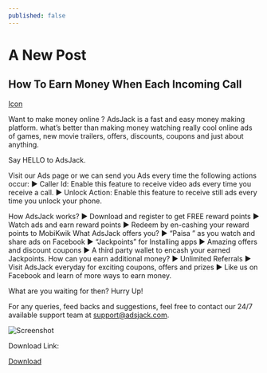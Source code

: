 ```yaml
---
published: false
---
```

# A New Post

## How To Earn Money When Each Incoming Call
[Icon]({{site.baseurl}}/https://lh3.googleusercontent.com/ZwGXo0x-x0ULLjtbXiWLo_b2Mo23y0eCcsoLKAU-LTg3lsg0D3M68VVhxGVBOJO7ng=w300-rw)

Want to make money online ? AdsJack is a fast and easy money making platform. what’s better than making money watching really cool online ads of games, new movie trailers, offers, discounts, coupons and just about anything.

Say HELLO to AdsJack.

Visit our Ads page or we can send you Ads every time the following actions occur:
▶ Caller Id: Enable this feature to receive video ads every time you receive a call.
▶ Unlock Action: Enable this feature to receive still ads every time you unlock your phone.

How AdsJack works?
▶ Download and register to get FREE reward points
▶ Watch ads and earn reward points
▶ Redeem by en-cashing your reward points to MobiKwik
What AdsJack offers you?
▶ “Paisa ” as you watch and share ads on Facebook
▶ “Jackpoints” for Installing apps
▶ Amazing offers and discount coupons
▶ A third party wallet to encash your earned Jackpoints.
How can you earn additional money?
▶ Unlimited Referrals
▶ Visit AdsJack everyday for exciting coupons, offers and prizes
▶ Like us on Facebook and learn of more ways to earn money.

What are you waiting for then? Hurry Up!

For any queries, feed backs and suggestions, feel free to contact our 24/7 available support team at support@adsjack.com.

![Screenshot]({{site.baseurl}}/https://lh3.googleusercontent.com/jORCJCkE6dkdpySfCcU91QJoGMRjQIegh1ScRckVbP38oUTCXtkakOBwXDEAOHLHtQCh=h310-rw)

  
Download Link:

[Download](http://ouo.io/7IW5JB)
